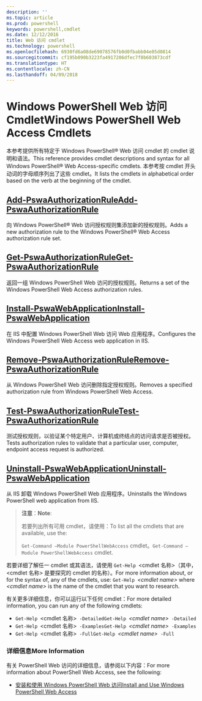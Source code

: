 ```yaml
---
description: ''
ms.topic: article
ms.prod: powershell
keywords: powershell,cmdlet
ms.date: 12/12/2016
title: Web 访问 cmdlet
ms.technology: powershell
ms.openlocfilehash: 6930fd6a08de69078576fb0d0fbabb04e05d0814
ms.sourcegitcommit: cf195b090b3223fa4917206dfec7f0b603873cdf
ms.translationtype: HT
ms.contentlocale: zh-CN
ms.lasthandoff: 04/09/2018
---
```

# <a name="windows-powershell-web-access-cmdlets"></a><span data-ttu-id="7135a-103">Windows PowerShell Web 访问 Cmdlet</span><span class="sxs-lookup"><span data-stu-id="7135a-103">Windows PowerShell Web Access Cmdlets</span></span>

<span data-ttu-id="7135a-104">本参考提供所有特定于 Windows PowerShell® Web 访问 cmdlet 的 cmdlet 说明和语法。</span><span class="sxs-lookup"><span data-stu-id="7135a-104">This reference provides cmdlet descriptions and syntax for all Windows PowerShell® Web Access-specific cmdlets.</span></span> <span data-ttu-id="7135a-105">本参考按 cmdlet 开头动词的字母顺序列出了这些 cmdlet。</span><span class="sxs-lookup"><span data-stu-id="7135a-105">It lists the cmdlets in alphabetical order based on the verb at the beginning of the cmdlet.</span></span>

## <a name="add-pswaauthorizationruleadd-pswaauthorizationrulemd"></a>[<span data-ttu-id="7135a-106">Add-PswaAuthorizationRule</span><span class="sxs-lookup"><span data-stu-id="7135a-106">Add-PswaAuthorizationRule</span></span>](add-pswaauthorizationrule.md)

<span data-ttu-id="7135a-107">向 Windows PowerShell® Web 访问授权规则集添加新的授权规则。</span><span class="sxs-lookup"><span data-stu-id="7135a-107">Adds a new authorization rule to the Windows PowerShell® Web Access authorization rule set.</span></span>

## <a name="get-pswaauthorizationruleget-pswaauthorizationrulemd"></a>[<span data-ttu-id="7135a-108">Get-PswaAuthorizationRule</span><span class="sxs-lookup"><span data-stu-id="7135a-108">Get-PswaAuthorizationRule</span></span>](get-pswaauthorizationrule.md)

<span data-ttu-id="7135a-109">返回一组 Windows PowerShell Web 访问的授权规则。</span><span class="sxs-lookup"><span data-stu-id="7135a-109">Returns a set of the Windows PowerShell Web Access authorization rules.</span></span>

## <a name="install-pswawebapplicationinstall-pswawebapplicationmd"></a>[<span data-ttu-id="7135a-110">Install-PswaWebApplication</span><span class="sxs-lookup"><span data-stu-id="7135a-110">Install-PswaWebApplication</span></span>](install-pswawebapplication.md)

<span data-ttu-id="7135a-111">在 IIS 中配置 Windows PowerShell Web 访问 Web 应用程序。</span><span class="sxs-lookup"><span data-stu-id="7135a-111">Configures the Windows PowerShell Web Access web application in IIS.</span></span>

## <a name="remove-pswaauthorizationruleremove-pswaauthorizationrulemd"></a>[<span data-ttu-id="7135a-112">Remove-PswaAuthorizationRule</span><span class="sxs-lookup"><span data-stu-id="7135a-112">Remove-PswaAuthorizationRule</span></span>](remove-pswaauthorizationrule.md)

<span data-ttu-id="7135a-113">从 Windows PowerShell Web 访问删除指定授权规则。</span><span class="sxs-lookup"><span data-stu-id="7135a-113">Removes a specified authorization rule from Windows PowerShell Web Access.</span></span>

## <a name="test-pswaauthorizationruletest-pswaauthorizationrulemd"></a>[<span data-ttu-id="7135a-114">Test-PswaAuthorizationRule</span><span class="sxs-lookup"><span data-stu-id="7135a-114">Test-PswaAuthorizationRule</span></span>](test-pswaauthorizationrule.md)

<span data-ttu-id="7135a-115">测试授权规则，以验证某个特定用户、计算机或终结点的访问请求是否被授权。</span><span class="sxs-lookup"><span data-stu-id="7135a-115">Tests authorization rules to validate that a particular user, computer, endpoint access request is authorized.</span></span>

## <a name="uninstall-pswawebapplicationuninstall-pswawebapplicationmd"></a>[<span data-ttu-id="7135a-116">Uninstall-PswaWebApplication</span><span class="sxs-lookup"><span data-stu-id="7135a-116">Uninstall-PswaWebApplication</span></span>](uninstall-pswawebapplication.md)

<span data-ttu-id="7135a-117">从 IIS 卸载 Windows PowerShell Web 应用程序。</span><span class="sxs-lookup"><span data-stu-id="7135a-117">Uninstalls the Windows PowerShell web application from IIS.</span></span>

><span data-ttu-id="7135a-118">**注意**：</span><span class="sxs-lookup"><span data-stu-id="7135a-118">**Note**:</span></span>
>
><span data-ttu-id="7135a-119">若要列出所有可用 cmdlet，请使用：</span><span class="sxs-lookup"><span data-stu-id="7135a-119">To list all the cmdlets that are available, use the:</span></span>
>
> <span data-ttu-id="7135a-120">`Get-Command –Module PowerShellWebAccess` cmdlet。</span><span class="sxs-lookup"><span data-stu-id="7135a-120">`Get-Command –Module PowerShellWebAccess` cmdlet.</span></span>

<span data-ttu-id="7135a-121">若要详细了解任一 cmdlet 或其语法，请使用 `Get-Help `&lt;cmdlet 名称&gt;（其中，&lt;cmdlet 名称&gt; 是要探究的 cmdlet 的名称）。</span><span class="sxs-lookup"><span data-stu-id="7135a-121">For more information about, or for the syntax of, any of the cmdlets, use: `Get-Help `*&lt;cmdlet name&gt;* where *&lt;cmdlet name&gt;* is the name of the cmdlet that you want to research.</span></span>

<span data-ttu-id="7135a-122">有关更多详细信息，你可以运行以下任何 cmdlet：</span><span class="sxs-lookup"><span data-stu-id="7135a-122">For more detailed information, you can run any of the following cmdlets:</span></span>

- <span data-ttu-id="7135a-123">`Get-Help `&lt;cmdlet 名称&gt;` -Detailed`</span><span class="sxs-lookup"><span data-stu-id="7135a-123">`Get-Help `*&lt;cmdlet name&gt;*` -Detailed`</span></span>
- <span data-ttu-id="7135a-124">`Get-Help `&lt;cmdlet 名称&gt;` -Examples`</span><span class="sxs-lookup"><span data-stu-id="7135a-124">`Get-Help `*&lt;cmdlet name&gt;*` -Examples`</span></span>
- <span data-ttu-id="7135a-125">`Get-Help `&lt;cmdlet 名称&gt;` -Full`</span><span class="sxs-lookup"><span data-stu-id="7135a-125">`Get-Help `*&lt;cmdlet name&gt;*` -Full`</span></span>

### <a name="more-information"></a><span data-ttu-id="7135a-126">详细信息</span><span class="sxs-lookup"><span data-stu-id="7135a-126">More Information</span></span>

<span data-ttu-id="7135a-127">有关 PowerShell Web 访问的详细信息，请参阅以下内容：</span><span class="sxs-lookup"><span data-stu-id="7135a-127">For more information about PowerShell Web Access, see the following:</span></span>

- [<span data-ttu-id="7135a-128">安装和使用 Windows PowerShell Web 访问</span><span class="sxs-lookup"><span data-stu-id="7135a-128">Install and Use Windows PowerShell Web Access</span></span>](../install-and-use-windows-powershell-web-access.md)